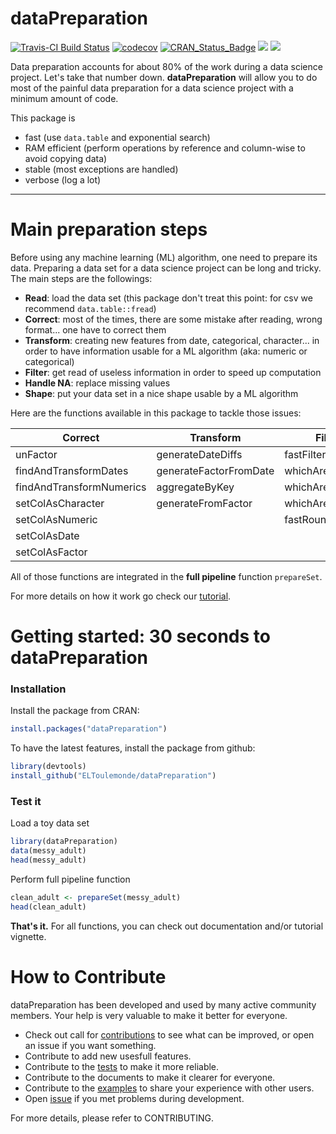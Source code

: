 dataPreparation
===============
[![Travis-CI Build Status](https://api.travis-ci.org/ELToulemonde/dataPreparation.png?branch=master)](https://travis-ci.org/ELToulemonde/dataPreparation)   [![codecov](https://codecov.io/gh/ELToulemonde/dataPreparation/branch/master/graph/badge.svg)](https://codecov.io/gh/ELToulemonde/dataPreparation)   [![CRAN_Status_Badge](http://www.r-pkg.org/badges/version/dataPreparation)](https://cran.r-project.org/package=dataPreparation)  [![](http://cranlogs.r-pkg.org/badges/dataPreparation)](https://CRAN.R-project.org/package=dataPreparation) [![](https://cranlogs.r-pkg.org/badges/grand-total/dataPreparation)](https://CRAN.R-project.org/package=dataPreparation)

Data preparation accounts for about 80% of the work during a data science project. Let's take that number down.
__dataPreparation__ will allow you to do most of the painful data preparation for a data science project with a minimum amount of code.


This package is
- fast (use `data.table` and exponential search)
- RAM efficient (perform operations by reference and column-wise to avoid copying data)
- stable (most exceptions are handled)
- verbose (log a lot)



--------------------------

Main preparation steps
=======================

Before using any machine learning (ML) algorithm, one need to prepare its data. Preparing a data set for a data science project can be long and tricky. The main steps are the followings:

  * __Read__: load the data set (this package don't treat this point: for csv we recommend `data.table::fread`)
  * __Correct__: most of the times, there are some mistake after reading, wrong format... one have to correct them
  * __Transform__: creating new features from date, categorical, character... in order to have information usable for a ML algorithm (aka: numeric or categorical)
  * __Filter__: get read of useless information in order to speed up computation
  * __Handle NA__: replace missing values
  * __Shape__: put your data set in a nice shape usable by a ML algorithm
  
Here are the functions available in this package to tackle those issues:

Correct                     | Transform                | Filter              | Handle NA    | Shape
---------                   |-----------               |--------             |-----------   |------
unFactor                    | generateDateDiffs        | fastFilterVariables | fastHandleNa | shapeSet
findAndTransformDates       | generateFactorFromDate   | whichAreConstant    |              | sameShape
findAndTransformNumerics    | aggregateByKey           | whichAreInDouble    |              | setAsNumericMatrix
setColAsCharacter           | generateFromFactor       | whichAreBijection   |              |
setColAsNumeric             |                          | fastRound           |              |
setColAsDate                |                          |                     |              |
setColAsFactor              |                          |                     |              |


All of those functions are integrated in the __full pipeline__ function `prepareSet`.


For more details on how it work go check our [tutorial](https://cran.r-project.org/web/packages/dataPreparation/vignettes/dataPreparation.html).

Getting started: 30 seconds to dataPreparation
==============================================

### Installation
Install the package from CRAN:
```R
install.packages("dataPreparation")
```

To have the latest features, install the package from github:
```R
library(devtools)
install_github("ELToulemonde/dataPreparation")
```

### Test it
Load a toy data set
```R
library(dataPreparation)
data(messy_adult)
head(messy_adult)
```

Perform full pipeline function
```R
clean_adult <- prepareSet(messy_adult)
head(clean_adult)
```

__That's it.__ For all functions, you can check out documentation and/or tutorial vignette. 

How to Contribute
=================

dataPreparation has been developed and used by many active community members. Your help is very valuable to make it better for everyone.

- Check out call for [contributions](https://github.com/ELToulemonde/dataPreparation/blob/master/CONTRIBUTING.rst) to see what can be improved, or open an issue if you want something.
- Contribute to add new usesfull features.
- Contribute to the [tests](https://github.com/ELToulemonde/dataPreparation/tree/master/tests/testthat) to make it more reliable.
- Contribute to the documents to make it clearer for everyone.
- Contribute to the [examples](https://github.com/ELToulemonde/dataPreparation/tree/master/vignettes) to share your experience with other users.
- Open [issue](https://github.com/ELToulemonde/dataPreparation/issues/) if you met problems during development.

For more details, please refer to CONTRIBUTING.



